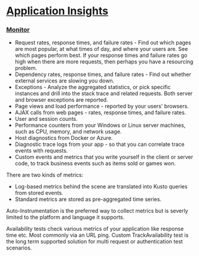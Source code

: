 # [Application Insights](https://learn.microsoft.com/en-us/training/paths/az-204-instrument-solutions-support-monitoring-logging/)

### [Monitor](https://learn.microsoft.com/en-us/training/modules/monitor-app-performance/)

- Request rates, response times, and failure rates - Find out which pages are most popular, at what times of day, and where your users are. See which pages perform best. If your response times and failure rates go high when there are more requests, then perhaps you have a resourcing problem.
- Dependency rates, response times, and failure rates - Find out whether external services are slowing you down.
- Exceptions - Analyze the aggregated statistics, or pick specific instances and drill into the stack trace and related requests. Both server and browser exceptions are reported.
- Page views and load performance - reported by your users' browsers.
- AJAX calls from web pages - rates, response times, and failure rates.
- User and session counts.
- Performance counters from your Windows or Linux server machines, such as CPU, memory, and network usage.
- Host diagnostics from Docker or Azure.
- Diagnostic trace logs from your app - so that you can correlate trace events with requests.
- Custom events and metrics that you write yourself in the client or server code, to track business events such as items sold or games won.

There are two kinds of metrics:
- Log-based metrics behind the scene are translated into Kusto queries from stored events.
- Standard metrics are stored as pre-aggregated time series.

Auto-Instrumentation is the preferred way to collect metrics but is severly limited to the platform and language it supports.

Availability tests check various metrics of your application like response time etc. Most commonly via an URL ping. 
Custom TrackAvailability test is the long term supported solution for multi request or authentication test scenarios.
